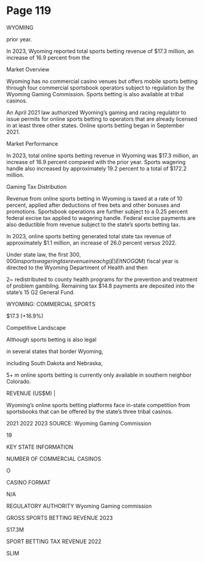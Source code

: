# Page 119

WYOMING

prior year.

In 2023, Wyoming reported total sports betting revenue
of $17.3 million, an increase of 16.9 percent from the

Market Overview

Wyoming has no commercial casino venues but offers mobile sports betting
through four commercial sportsbook operators subject to regulation by the
Wyoming Gaming Commission. Sports betting is also available at tribal casinos.

An April 2021 law authorized Wyoming’s gaming and racing regulator to issue
permits for online sports betting to operators that are already licensed in at
least three other states. Online sports betting began in September 2021.

Market Performance

In 2023, total online sports betting revenue in Wyoming was $17.3 million, an
increase of 16.9 percent compared with the prior year. Sports wagering handle
also increased by approximately 19.2 percent to a total of $172.2 million.

Gaming Tax Distribution

Revenue from online sports betting in Wyoming is taxed at a rate of 10 percent,
applied after deductions of free bets and other bonuses and promotions.
Sportsbook operations are further subject to a 0.25 percent federal excise tax
applied to wagering handle. Federal excise payments are also deductible from
revenue subject to the state’s sports betting tax.

In 2023, online sports betting generated total state tax revenue of
approximately $1.1 million, an increase of 26.0 percent versus 2022.

Under state law, the first $300,000
in sports wagering tax revenue in each
g(E)EItNOGQ%Z\gENUE (US$M) fiscal year is directed to the Wyoming
Department of Health and then

2~ redistributed to county health programs
for the prevention and treatment of
problem gambling. Remaining tax
$14.8 payments are deposited into the state’s
15 G2 General Fund.

WYOMING: COMMERCIAL SPORTS

$17.3
(+16.9%)

Competitive Landscape

Although sports betting is also legal

in several states that border Wyoming,

including South Dakota and Nebraska,

5+ m online sports betting is currently only
available in southern neighbor Colorado.

REVENUE (US$M)
|

Wyoming’s online sports betting
platforms face in-state competition
from sportsbooks that can be offered
by the state’s three tribal casinos.

2021 2022 2023
SOURCE: Wyoming Gaming Commission

19

KEY STATE INFORMATION

NUMBER OF COMMERCIAL CASINOS

O

CASINO FORMAT

N/A

REGULATORY AUTHORITY
Wyoming Gaming
commission

GROSS SPORTS BETTING REVENUE 2023

S17.3M

SPORT BETTING TAX REVENUE 2022

SLIM
